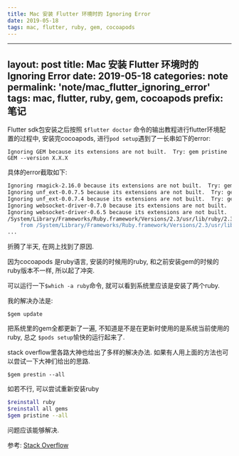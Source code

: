 ```yaml
---
title: Mac 安装 Flutter 环境时的 Ignoring Error
date: 2019-05-18
tags: mac, flutter, ruby, gem, cocoapods
---
```

---
layout: post
title:   Mac 安装 Flutter 环境时的 Ignoring Error
date:   2019-05-18
categories: note
permalink: 'note/mac_flutter_ignoring_error'
tags: mac, flutter, ruby, gem, cocoapods
prefix: 笔记
---

Flutter sdk包安装之后按照 `$flutter doctor` 命令的输出教程进行flutter环境配置的过程中, 安装完cocoapods, 进行`pod setup`遇到了一长串如下的error:

`Ignoring GEM because its extensions are not built.  Try: gem pristine GEM --version X.X.X`

具体的error截取如下: 

```bash
Ignoring rmagick-2.16.0 because its extensions are not built.  Try: gem pristine rmagick --version 2.16.0
Ignoring unf_ext-0.0.7.5 because its extensions are not built.  Try: gem pristine unf_ext --version 0.0.7.5
Ignoring unf_ext-0.0.7.4 because its extensions are not built.  Try: gem pristine unf_ext --version 0.0.7.4
Ignoring websocket-driver-0.7.0 because its extensions are not built.  Try: gem pristine websocket-driver --version 0.7.0
Ignoring websocket-driver-0.6.5 because its extensions are not built.  Try: gem pristine websocket-driver --version 0.6.5
/System/Library/Frameworks/Ruby.framework/Versions/2.3/usr/lib/ruby/2.3.0/rubygems/core_ext/kernel_require.rb:120:in `require': incompatible library version - /Users/alfredhot/.rvm/gems/ruby-2.3.1/gems/bigdecimal-1.3.2/lib/bigdecimal.bundle (LoadError)
	from /System/Library/Frameworks/Ruby.framework/Versions/2.3/usr/lib/ruby/2.3.0/rubygems/core_ext/kernel_require.rb:120:in `require'
...
```

折腾了半天, 在网上找到了原因.

因为cocoapods 是ruby语言, 安装的时候用的ruby, 和之前安装gem的时候的ruby版本不一样, 所以起了冲突.

可以运行一下`$which -a ruby`命令, 就可以看到系统里应该是安装了两个ruby.

我的解决办法是: 

`$gem update`

把系统里的gem全都更新了一遍, 不知道是不是在更新时使用的是系统当前使用的ruby, 总之 `$pods setup`愉快的运行起来了.

stack overflow里各路大神也给出了多样的解决办法. 如果有人用上面的方法也可以尝试一下大神们给出的思路.

 `$gem prestin --all`

如若不行, 可以尝试重新安装ruby

```bash
$reinstall ruby
$reinstall all gems
$gem pristine --all
```

问题应该能够解决.

参考: [Stack Overflow](https://stackoverflow.com/questions/38797458/ignoring-gem-because-its-extensions-are-not-built)
